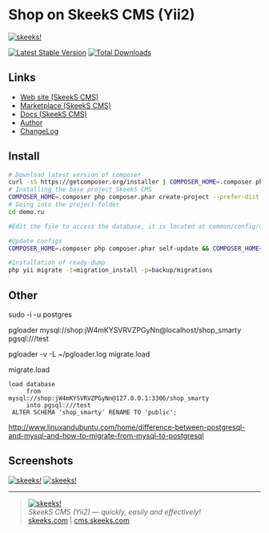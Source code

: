 Shop on SkeekS CMS (Yii2)
=========================

[![skeeks!](https://en.cms.skeeks.com/uploads/all/35/fd/33/35fd33aa306823dbaf53a0142d43b3fa.png)](https://en.cms.skeeks.com)  

[![Latest Stable Version](https://img.shields.io/packagist/v/skeeks/app-shop-smarty.svg)](https://packagist.org/skeeks/app-shop-smarty/app-v3-shop)
[![Total Downloads](https://img.shields.io/packagist/dt/skeeks/app-shop-smarty.svg)](https://packagist.org/packages/skeeks/app-shop-smarty)


Links
-----------
* [Web site (SkeekS CMS)](https://cms.skeeks.com)
* [Marketplace (SkeekS CMS)](https://cms.skeeks.com/marketplace/websites/clothing/257-internet-magazin-odejdyi)
* [Docs (SkeekS CMS)](https://cms.skeeks.com/docs)
* [Author](https://skeeks.com)
* [ChangeLog](https://github.com/skeeks-cms/cms/blob/master/CHANGELOG.md)

Install
-----------

```bash
# Download latest version of composer
curl -sS https://getcomposer.org/installer | COMPOSER_HOME=.composer php
# Installing the base project SkeekS CMS
COMPOSER_HOME=.composer php composer.phar create-project --prefer-dist --stability=dev skeeks/app-shop-smarty demo.ru
# Going into the project folder
cd demo.ru

#Edit the file to access the database, it is located at common/config/db.php

#Update configs
COMPOSER_HOME=.composer php composer.phar self-update && COMPOSER_HOME=.composer php composer.phar du

#Installation of ready-dump
php yii migrate -t=migration_install -p=backup/migrations
```









Other
----

sudo -i -u postgres

pgloader mysql://shop:jW4mKYSVRVZPGyNn@localhost/shop_smarty pgsql:///test

pgloader -v -L ~/pgloader.log migrate.load

migrate.load
```
load database
     from      mysql://shop:jW4mKYSVRVZPGyNn@127.0.0.1:3306/shop_smarty
     into pgsql:///test
 ALTER SCHEMA 'shop_smarty' RENAME TO 'public';

```




http://www.linuxandubuntu.com/home/difference-between-postgresql-and-mysql-and-how-to-migrate-from-mysql-to-postgresql


Screenshots
-----------
[![skeeks!](https://cms.skeeks.com/uploads/all/3f/6d/14/3f6d14293f59d2553f867c324ca1959e.png)](https://cms.skeeks.com)
[![skeeks!](https://cms.skeeks.com/uploads/all/2d/27/d4/2d27d4cdeeaceb28c54184f3b1886f36.png)](https://cms.skeeks.com)

___

> [![skeeks!](https://gravatar.com/userimage/74431132/13d04d83218593564422770b616e5622.jpg)](https://skeeks.com)  
<i>SkeekS CMS (Yii2) — quickly, easily and effectively!</i>  
[skeeks.com](https://skeeks.com) | [cms.skeeks.com](https://cms.skeeks.com)

